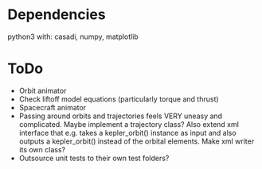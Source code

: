 # Dependencies
python3 with: casadi, numpy, matplotlib

# ToDo
* Orbit animator
* Check liftoff model equations (particularly torque and thrust)
* Spacecraft animator
* Passing around orbits and trajectories feels VERY uneasy and complicated. Maybe implement a trajectory class? Also extend xml interface that e.g. takes a kepler_orbit() instance as input and also outputs a kepler_orbit() instead of the orbital elements. Make xml writer its own class?
* Outsource unit tests to their own test folders?